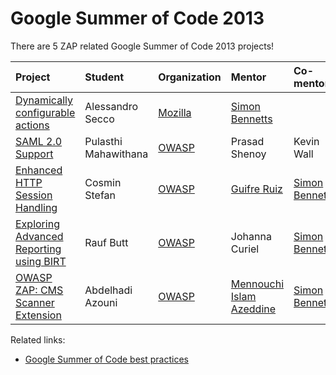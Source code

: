# Google Summer of Code 2013

There are 5 ZAP related Google Summer of Code 2013 projects!

| **Project** | **Student** | **Organization** | **Mentor** | **Co-mentor** | **Wiki** |
|:------------|:------------|:-----------------|:-----------|:--------------|:---------|
| [Dynamically configurable actions](https://www.owasp.org/index.php/GSoC2013_Ideas#OWASP_ZAP:_Dynamically_Configurable_actions) | Alessandro Secco | [Mozilla](http://www.google-melange.com/gsoc/org/google/gsoc2013/mozilla) | [Simon Bennetts](https://www.owasp.org/index.php/User:Simon_Bennetts) |               | [wiki](http://seccoalegsoc.blogspot.it/) |
| [SAML 2.0 Support](https://www.owasp.org/index.php/GSoC2013_Ideas#OWASP_ZAP_-_SAML_2.0_Support) | Pulasthi Mahawithana | [OWASP](http://www.google-melange.com/gsoc/org/google/gsoc2013/owasp) | Prasad Shenoy | Kevin Wall    |[wiki](https://www.owasp.org/index.php/GSoC2013_Ideas/OWASP_ZAP_SAML_Support) |
| [Enhanced HTTP Session Handling](https://www.owasp.org/index.php/GSoC2013_Ideas#OWASP_ZAP:_Enhanced_HTTP_Session_Handling) | Cosmin Stefan | [OWASP](http://www.google-melange.com/gsoc/org/google/gsoc2013/owasp) | [Guifre Ruiz](https://www.owasp.org/index.php/User:Guifre_Ruiz) | [Simon Bennetts](https://www.owasp.org/index.php/User:Simon_Bennetts) | [wiki](http://code.google.com/p/zaproxy/wiki/Gsoc2013_Enhancing_HTTP_Sessions) |
| [Exploring Advanced Reporting using BIRT](https://www.owasp.org/index.php/GSoC2013_Ideas#OWASP_ZAP:_Exploring_Advanced_reporting_using_BIRT) | Rauf Butt   | [OWASP](http://www.google-melange.com/gsoc/org/google/gsoc2013/owasp) | Johanna Curiel | [Simon Bennetts](https://www.owasp.org/index.php/User:Simon_Bennetts) |[wiki](https://www.owasp.org/index.php/GSoC2013_Ideas/OWASP_ZAP_Exploring_Advanced_reporting_using_BIRT) |
| [OWASP ZAP: CMS Scanner Extension](https://www.owasp.org/index.php/GSoC2013_Ideas#OWASP_ZAP:_CMS_Scanner) | Abdelhadi Azouni | [OWASP](http://www.google-melange.com/gsoc/org/google/gsoc2013/owasp) | [Mennouchi Islam Azeddine](https://www.owasp.org/index.php/User:Islam_Azeddine_Mennouchi) | [Simon Bennetts](https://www.owasp.org/index.php/User:Simon_Bennetts) | [wiki](https://www.owasp.org/index.php/GSoC2013_Ideas/OWASP_ZAP_CMS_SCANNER) |

Related links:
  * [Google Summer of Code best practices](GSoC)